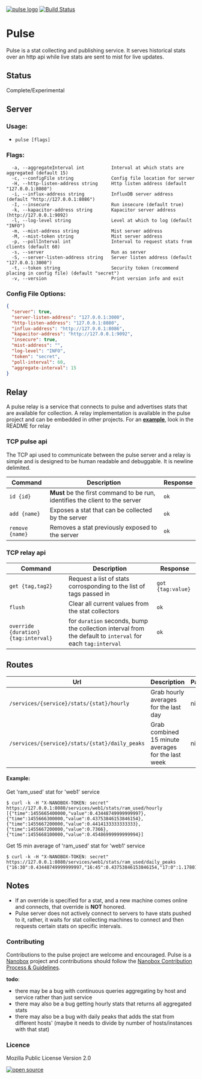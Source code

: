 [![pulse logo](http://nano-assets.gopagoda.io/readme-headers/pulse.png)](http://nanobox.io/open-source#pulse)
[![Build Status](https://travis-ci.org/nanopack/pulse.svg)](https://travis-ci.org/nanopack/pulse)

# Pulse

Pulse is a stat collecting and publishing service. It serves historical stats over an http api while live stats are sent to mist for live updates.

## Status

Complete/Experimental


## Server
### Usage:
- `pulse [flags]`

### Flags:
```
  -a, --aggregateInterval int          Interval at which stats are aggregated (default 15)
  -c, --configFile string              Config file location for server
  -H, --http-listen-address string     Http listen address (default "127.0.0.1:8080")
  -i, --influx-address string          InfluxDB server address (default "http://127.0.0.1:8086")
  -I, --insecure                       Run insecure (default true)
  -k, --kapacitor-address string       Kapacitor server address (http://127.0.0.1:9092)
  -l, --log-level string               Level at which to log (default "INFO")
  -m, --mist-address string            Mist server address
  -M, --mist-token string              Mist server address
  -p, --pollInterval int               Interval to request stats from clients (default 60)
  -s, --server                         Run as server
  -S, --server-listen-address string   Server listen address (default "127.0.0.1:3000")
  -t, --token string                   Security token (recommend placing in config file) (default "secret")
  -v, --version                        Print version info and exit
```

### Config File Options:
```json
{
  "server": true,
  "server-listen-address": "127.0.0.1:3000",
  "http-listen-address": "127.0.0.1:8080",
  "influx-address": "http://127.0.0.1:8086",
  "kapacitor-address": "http://127.0.0.1:9092",
  "insecure": true,
  "mist-address": "",
  "log-level": "INFO",
  "token": "secret",
  "poll-interval": 60,
  "aggregate-interval": 15
}
```

## Relay

A pulse relay is a service that connects to pulse and advertises stats that are available for collection. A relay implementation is available in the pulse project and can be embedded in other projects.
For an [**example**](relay/README.md), look in the README for relay

### TCP pulse api
The TCP api used to communicate between the pulse server and a relay is simple and is designed to be human readable and debuggable. It is newline delimited.

| Command | Description | Response |
| --- | --- | --- |
| `id {id}` | **Must** be the first command to be run, identifies the client to the server | `ok` |
| `add {name}` | Exposes a stat that can be collected by the server | `ok` |
| `remove {name}` | Removes a stat previously exposed to the server | `ok` |


### TCP relay api
| Command | Description | Response |
| --- | --- | --- |
| `get {tag,tag2}` | Request a list of stats corrosponding to the list of tags passed in | `got {tag:value}` |
| `flush` | Clear all current values from the stat collectors | `ok` |
| `override {duration} {tag:interval}` | for `duration` seconds, bump the collection interval from the default to `interval` for each `tag:interval` | `ok` |


## Routes

| Url | Description | Payload | Output |
| --- | --- | --- | --- |
| `/services/{service}/stats/{stat}/hourly` | Grab hourly averages for the last day | nil | `[{"time":14463123000,"value":0.124}]` |
| `/services/{service}/stats/{stat}/daily_peaks` | Grab combined 15 minute averages for the last week | nil | `{"16:15":0.1}`

#### Example:
Get 'ram_used' stat for 'web1' service
```
$ curl -k -H "X-NANOBOX-TOKEN: secret" https://127.0.0.1:8080/services/web1/stats/ram_used/hourly
[{"time":1455665400000,"value":0.43448749999999997},{"time":1455666300000,"value":0.43753846153846154},{"time":1455667200000,"value":0.4414133333333333},{"time":1455667200000,"value":0.7366},{"time":1455668100000,"value":0.45486999999999994}]
```
Get 15 min average of 'ram_used' stat for 'web1' service
```
$ curl -k -H "X-NANOBOX-TOKEN: secret" https://127.0.0.1:8080/services/web1/stats/ram_used/daily_peaks
{"16:30":0.43448749999999997,"16:45":0.43753846153846154,"17:0":1.1780133333333334,"17:15":0.45486999999999994}
```

## Notes
- If an override is specified for a stat, and a new machine comes online and connects, that override is **NOT** honored.
- Pulse server does not actively connect to servers to have stats pushed to it, rather, it waits for stat collecting machines to connect and then requests certain stats on specific intervals.

### Contributing

Contributions to the pulse project are welcome and encouraged. Pulse is a [Nanobox](https://nanobox.io) project and contributions should follow the [Nanobox Contribution Process & Guidelines](https://docs.nanobox.io/contributing/).

**todo**:
- there may be a bug with continuous queries aggregating by host and service rather than just service
- there may also be a bug getting hourly stats that returns all aggregated stats
- there may also be a bug with daily peaks that adds the stat from different hosts' (maybe it needs to divide by number of hosts/instances with that stat)

### Licence

Mozilla Public License Version 2.0

[![open source](http://nano-assets.gopagoda.io/open-src/nanobox-open-src.png)](http://nanobox.io/open-source)

